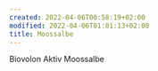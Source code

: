 ```yaml
---
created: 2022-04-06T00:58:19+02:00
modified: 2022-04-06T01:01:13+02:00
title: Moossalbe
---
```


Biovolon Aktiv Moossalbe
